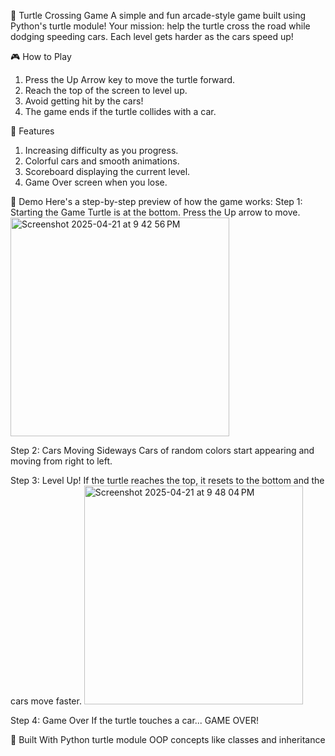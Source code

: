 🐢 Turtle Crossing Game
A simple and fun arcade-style game built using Python's turtle module!
Your mission: help the turtle cross the road while dodging speeding cars. Each level gets harder as the cars speed up!

🎮 How to Play
  1. Press the Up Arrow key to move the turtle forward.
  2. Reach the top of the screen to level up.
  3. Avoid getting hit by the cars!
  4. The game ends if the turtle collides with a car.

🚀 Features
  1. Increasing difficulty as you progress.
  2. Colorful cars and smooth animations.
  3. Scoreboard displaying the current level.
  4. Game Over screen when you lose.

📸 Demo
Here's a step-by-step preview of how the game works:
  Step 1: Starting the Game
    Turtle is at the bottom. Press the Up arrow to move.
       <img width="350" alt="Screenshot 2025-04-21 at 9 42 56 PM" src="https://github.com/user-attachments/assets/20a4dc7c-f5e5-488e-9536-3d8e8b6e3267" />

  Step 2: Cars Moving Sideways
    Cars of random colors start appearing and moving from right to left.
    
  Step 3: Level Up!
    If the turtle reaches the top, it resets to the bottom and the cars move faster.
    <img width="350" alt="Screenshot 2025-04-21 at 9 48 04 PM" src="https://github.com/user-attachments/assets/2b4128d9-7aad-4cb3-b385-5121ce671f00" />
    
  Step 4: Game Over
    If the turtle touches a car... GAME OVER!
   

🧠 Built With
  Python turtle module
  OOP concepts like classes and inheritance
